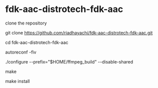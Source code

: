# fdk-aac-distrotech-fdk-aac

clone the repository

git clone https://github.com/riadhayachi/fdk-aac-distrotech-fdk-aac.git

cd fdk-aac-distrotech-fdk-aac

autoreconf -fiv

./configure --prefix="$HOME/ffmpeg_build" --disable-shared

make

make install
